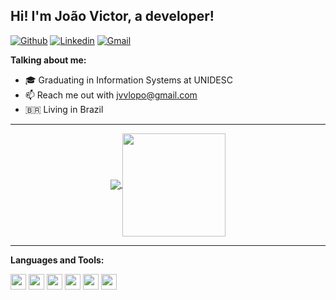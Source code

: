 ## Hi! I'm João Victor, a developer!

[![Github](https://img.shields.io/badge/-Github-000?style=flat-square&logo=Github&logoColor=white)](https://github.com/joaolnap)
[![Linkedin](https://img.shields.io/badge/-LinkedIn-blue?style=flat-square&logo=Linkedin&logoColor=white)](https://www.linkedin.com/in/joaolnap/)
[![Gmail](http://img.shields.io/badge/-Gmail-8e24aa?style=flat-square&logo=Gmail&logoColor=white)](mailto:jvvlopo@gmail.com)

**Talking about me:**

- 🎓 Graduating in Information Systems at UNIDESC
- 📫 Reach me out with jvvlopo@gmail.com
- 🇧🇷  Living in Brazil

---

<p align="center">
  <a href="https://github.com/joaolnap/github-readme-stats">
    <img
      align="center"
      src="https://github-readme-stats.vercel.app/api/top-langs/?username=joaolnap&layout=compact&theme=dracula"
    />
  </a>
  <a href="https://github.com/joaolnap/github-readme-stats">
    <img
      align="center"
      height="165"
      src="https://github-readme-stats.vercel.app/api?username=joaolnap&show_icons=true&theme=dracula"
    />
  </a>
</p>

---

**Languages and Tools:**

<img height="25" src="https://img.shields.io/badge/java-007396.svg?&style=for-the-badge&logo=java&logoColor=000"></img>
<img height="25" src="https://img.shields.io/badge/HTML5-E34F26.svg?&style=for-the-badge&logo=HTML5&logoColor=000"></img>
<img height="25" src="https://img.shields.io/badge/CSS3-1572B6.svg?&style=for-the-badge&logo=CSS3&logoColor=000"></img>
<img height="25" src="https://img.shields.io/badge/MySQL-4479A1.svg?&style=for-the-badge&logo=MySQL&logoColor=000"></img>
<img height="25" src="https://img.shields.io/badge/JavaScript-F7DF1E.svg?&style=for-the-badge&logo=JavaScript&logoColor=000"></img>
<img height="25" src="https://img.shields.io/badge/Linux-FCC624.svg?&style=for-the-badge&logo=Linux&logoColor=000"></img>
